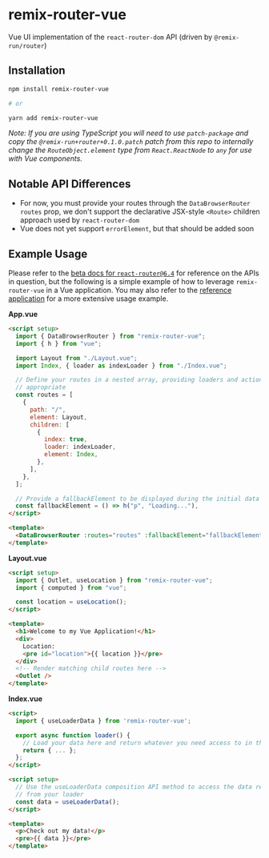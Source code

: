 # remix-router-vue

Vue UI implementation of the `react-router-dom` API (driven by `@remix-run/router`)

## Installation

```bash
npm install remix-router-vue

# or

yarn add remix-router-vue
```

_Note: If you are using TypeScript you will need to use `patch-package` and copy the `@remix-run+router+0.1.0.patch` patch from this repo to internally change the `RouteObject.element` type from `React.ReactNode` to `any` for use with Vue components._

## Notable API Differences

- For now, you must provide your routes through the `DataBrowserRouter` `routes` prop, we don't support the declarative JSX-style `<Route>` children approach used by `react-router-dom`
- Vue does not yet support `errorElement`, but that should be added soon

## Example Usage

Please refer to the [beta docs for `react-router@6.4`][rr-beta-docs] for reference on the APIs in question, but the following is a simple example of how to leverage `remix-router-vue` in a Vue application. You may also refer to the [reference application][reference-app] for a more extensive usage example.

**App.vue**

```html
<script setup>
  import { DataBrowserRouter } from "remix-router-vue";
  import { h } from "vue";

  import Layout from "./Layout.vue";
  import Index, { loader as indexLoader } from "./Index.vue";

  // Define your routes in a nested array, providing loaders and actions where
  // appropriate
  const routes = [
    {
      path: "/",
      element: Layout,
      children: [
        {
          index: true,
          loader: indexLoader,
          element: Index,
        },
      ],
    },
  ];

  // Provide a fallbackElement to be displayed during the initial data load
  const fallbackElement = () => h("p", "Loading..."),
</script>

<template>
  <DataBrowserRouter :routes="routes" :fallbackElement="fallbackElement" />
</template>
```

**Layout.vue**

```html
<script setup>
  import { Outlet, useLocation } from "remix-router-vue";
  import { computed } from "vue";

  const location = useLocation();
</script>

<template>
  <h1>Welcome to my Vue Application!</h1>
  <div>
    Location:
    <pre id="location">{{ location }}</pre>
  </div>
  <!-- Render matching child routes here -->
  <Outlet />
</template>
```

**Index.vue**

```html
<script>
  import { useLoaderData } from 'remix-router-vue';

  export async function loader() {
    // Load your data here and return whatever you need access to in the UI
    return { ... };
  };
</script>

<script setup>
  // Use the useLoaderData composition API method to access the data returned
  // from your loader
  const data = useLoaderData();
</script>

<template>
  <p>Check out my data!</p>
  <pre>{{ data }}</pre>
</template>
```

[rr-beta-docs]: https://beta.reactrouter.com/en/v6.4.0-pre.2
[reference-app]: ./reference-app/
